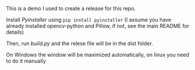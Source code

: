 This is a demo I used to create a release for this repo.

Install _Pyinstaller_ using `pip install pyinstaller` (I assume you have already installed opencv-python and Pillow, if not, see the main README for details)

Then, run _build.py_ and the relese file will be in the dist folder.

On Windows the window will be maximized automatically, on linux you need to do it manually
